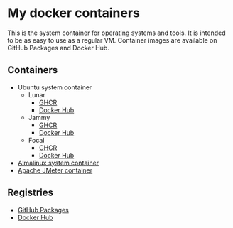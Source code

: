 # My docker containers
This is the system container for operating systems and tools. It is intended to be as easy to use as a regular VM.
Container images are available on GitHub Packages and Docker Hub.

## Containers
- Ubuntu system container
  - Lunar
    - [GHCR](https://github.com/doridoridoriand/containers/pkgs/container/containers%2Flifeboat-ubuntu/139828662?tag=lunar-latest)
    - [Docker Hub](https://hub.docker.com/layers/doridoridoriand/lifeboat-ubuntu/lunar-latest/images/sha256-1d90fc754ed4cdc622fe6c0757a16461e9a1ef004bfb97761e5d93190762d5ae?context=repo)
  - Jammy
    - [GHCR](https://github.com/doridoridoriand/containers/pkgs/container/containers%2Flifeboat-ubuntu/139826172?tag=jammy-latest)
    - [Docker Hub](https://hub.docker.com/layers/doridoridoriand/lifeboat-ubuntu/jammy-latest/images/sha256-ac1de3ecc9bcba7a63db51be273ab4aab0f5c1b476d123bd08401e0bb999b6f2?context=repo)
  - Focal
    - [GHCR](https://github.com/doridoridoriand/containers/pkgs/container/containers%2Flifeboat-ubuntu/139823370?tag=focal-latest)
    - [Docker Hub](https://hub.docker.com/layers/doridoridoriand/lifeboat-ubuntu/focal-latest/images/sha256-0923cfb8b7f98b4a8e23823b0a43dd396c0b029ec07d0a51e42920bae6930528?context=repo)
- [Almalinux system container](https://github.com/doridoridoriand/containers/pkgs/container/containers%2Flifeboat-almalinux)
- [Apache JMeter container](https://github.com/doridoridoriand/containers/pkgs/container/containers%2Fjmeter-standalone/143931614?tag=latest)

## Registries
- [GitHub Packages](https://github.com/doridoridoriand/containers/packages)
- [Docker Hub](https://hub.docker.com/u/doridoridoriand)
